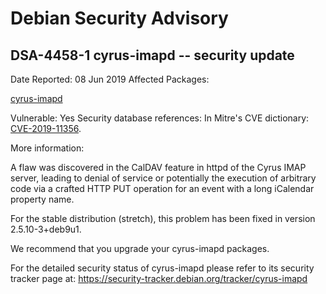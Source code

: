 
Debian Security Advisory
========================


DSA-4458-1 cyrus-imapd -- security update
-----------------------------------------



Date Reported:
08 Jun 2019
Affected Packages:

[cyrus-imapd](https://packages.debian.org/src:cyrus-imapd)

Vulnerable:
Yes
Security database references:
In Mitre's CVE dictionary: [CVE-2019-11356](https://security-tracker.debian.org/tracker/CVE-2019-11356).  

More information:

A flaw was discovered in the CalDAV feature in httpd of the Cyrus IMAP
server, leading to denial of service or potentially the execution of
arbitrary code via a crafted HTTP PUT operation for an event with a long
iCalendar property name.


For the stable distribution (stretch), this problem has been fixed in
version 2.5.10-3+deb9u1.


We recommend that you upgrade your cyrus-imapd packages.


For the detailed security status of cyrus-imapd please refer to its
security tracker page at:
<https://security-tracker.debian.org/tracker/cyrus-imapd>





